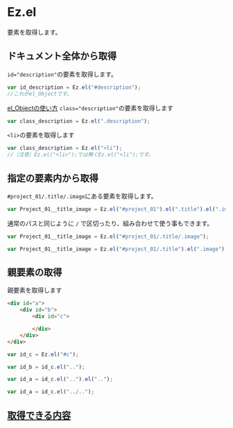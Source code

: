 # Ez.el
要素を取得します。

## ドキュメント全体から取得
``id="description"``の要素を取得します。

```javascript
var id_description = Ez.el("#description");
//これがel_Objectです。
```
[el_Objectの使い方](./el_Object.md)
``class="description"``の要素を取得します
```javascript
var class_description = Ez.el(".description");
```

``<li>``の要素を取得します
```javascript
var class_description = Ez.el("<li");
//（注意｝Ez.el("<li>");では無くEz.el("<li");です。
```

## 指定の要素内から取得
``#project_01/.title/.image``にある要素を取得します。
```javascript
var Project_01__title_image = Ez.el("#project_01").el(".title").el(".image");
```
通常のパスと同じように ``/`` で区切ったり、組み合わせて使う事もできます。
```javascript
var Project_01__title_image = Ez.el("#project_01/.title/.image");

var Project_01__title_image = Ez.el("#project_01/.title").el(".image");

```

## 親要素の取得
親要素を取得します
```html
<div id="a">
    <div id="b">
        <div id="c">

        </div>
    </div>
</div>
```

```javascript
var id_c = Ez.el("#c");

var id_b = id_c.el("..");

var id_a = id_c.el("..").el("..");

var id_a = id_c.el("../..");


```


## [取得できる内容](./el_Object.md)
